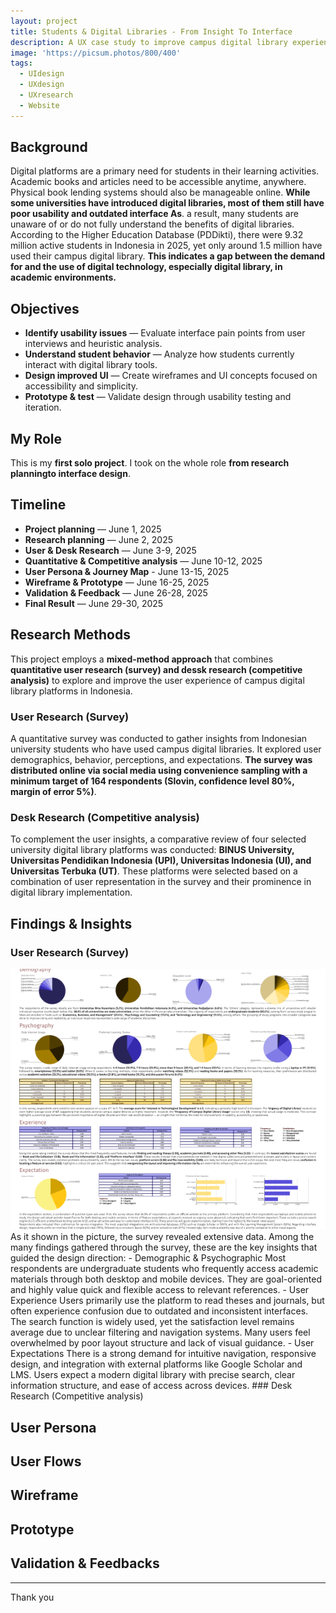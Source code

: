 ```yaml
---
layout: project
title: Students & Digital Libraries - From Insight To Interface
description: A UX case study to improve campus digital library experiences for university students
image: 'https://picsum.photos/800/400'
tags:
  - UIdesign
  - UXdesign
  - UXresearch
  - Website
---
```


## Background
Digital platforms are a primary need for students in their learning activities. Academic books and articles need to be accessible anytime, anywhere. Physical book lending systems should also be manageable online. **While some universities have introduced digital libraries, most of them still have poor usability and outdated interface As**. a result, many students are unaware of or do not fully understand the benefits of digital libraries. According to the Higher Education Database (PDDikti), there were 9.32 million active students in Indonesia in 2025, yet only around 1.5 million have used their campus digital library. **This indicates a gap between the demand for and the use of digital technology, especially digital library, in academic environments.** 

## Objectives
- **Identify usability issues** — Evaluate interface pain points from user interviews and heuristic analysis.
- **Understand student behavior** — Analyze how students currently interact with digital library tools.
- **Design improved UI** — Create wireframes and UI concepts focused on accessibility and simplicity.
- **Prototype & test** — Validate design through usability testing and iteration.

## My Role
This is my **first solo project**. I took on the whole role **from research planningto interface design**.

## Timeline
- **Project planning** — June 1, 2025
- **Research planning** — June 2, 2025
- **User & Desk Research** — June 3-9, 2025
- **Quantitative & Competitive analysis** — June 10-12, 2025
- **User Persona & Journey Map** - June 13-15, 2025
- **Wireframe & Prototype** — June 16-25, 2025
- **Validation & Feedback** — June 26-28, 2025
- **Final Result** — June 29-30, 2025

## Research Methods
  This project employs a **mixed-method approach** that combines **quantitative user research (survey) and dessk research (competitive analysis)**  to explore and improve the user experience of campus digital library platforms in Indonesia.
### User Research (Survey)
A quantitative survey was conducted to gather insights from Indonesian university students who have used campus digital libraries. It explored user demographics, behavior, perceptions, and expectations. **The survey was distributed online via social media using convenience sampling with a minimum target of 164 respondents (Slovin, confidence level 80%, margin of error 5%)**.
### Desk Research (Competitive analysis)
To complement the user insights, a comparative review of four selected university digital library platforms was conducted: **BINUS University, Universitas Pendidikan Indonesia (UPI), Universitas Indonesia (UI), and Universitas Terbuka (UT)**. These platforms were selected based on a combination of user representation in the survey and their prominence in digital library implementation.

## Findings & Insights
### User Research (Survey)
<img src="assets/images/DigitalLibrary-UserSurvey.png" alt="User Survey" width="600">
As it shown in the picture, the survey revealed extensive data. Among the many findings gathered through the survey, these are the key insights that guided the design direction:
- Demographic & Psychographic
Most respondents are undergraduate students who frequently access academic materials through both desktop and mobile devices. They are goal-oriented and highly value quick and flexible access to relevant references.
- User Experience
Users primarily use the platform to read theses and journals, but often experience confusion due to outdated and inconsistent interfaces. The search function is widely used, yet the satisfaction level remains average due to unclear filtering and navigation systems. Many users feel overwhelmed by poor layout structure and lack of visual guidance.
- User Expectations
There is a strong demand for intuitive navigation, responsive design, and integration with external platforms like Google Scholar and LMS. Users expect a modern digital library with precise search, clear information structure, and ease of access across devices.
### Desk Research (Competitive analysis)

## User Persona

## User Flows

## Wireframe

## Prototype

## Validation & Feedbacks
---

Thank you

